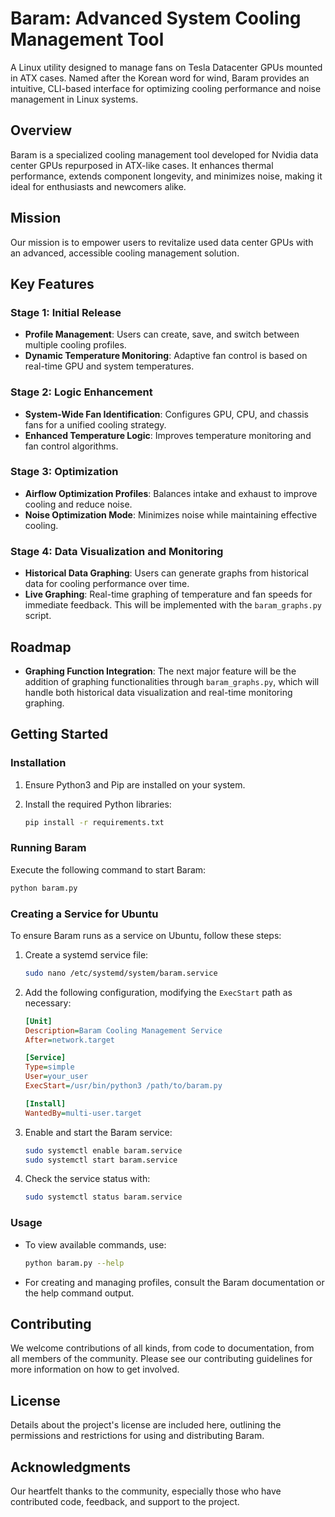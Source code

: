 # Baram: Advanced System Cooling Management Tool

A Linux utility designed to manage fans on Tesla Datacenter GPUs mounted in ATX cases. Named after the Korean word for wind, Baram provides an intuitive, CLI-based interface for optimizing cooling performance and noise management in Linux systems.

## Overview

Baram is a specialized cooling management tool developed for Nvidia data center GPUs repurposed in ATX-like cases. It enhances thermal performance, extends component longevity, and minimizes noise, making it ideal for enthusiasts and newcomers alike.

## Mission

Our mission is to empower users to revitalize used data center GPUs with an advanced, accessible cooling management solution.

## Key Features

### Stage 1: Initial Release

- **Profile Management**: Users can create, save, and switch between multiple cooling profiles.
- **Dynamic Temperature Monitoring**: Adaptive fan control is based on real-time GPU and system temperatures.

### Stage 2: Logic Enhancement

- **System-Wide Fan Identification**: Configures GPU, CPU, and chassis fans for a unified cooling strategy.
- **Enhanced Temperature Logic**: Improves temperature monitoring and fan control algorithms.

### Stage 3: Optimization

- **Airflow Optimization Profiles**: Balances intake and exhaust to improve cooling and reduce noise.
- **Noise Optimization Mode**: Minimizes noise while maintaining effective cooling.

### Stage 4: Data Visualization and Monitoring

- **Historical Data Graphing**: Users can generate graphs from historical data for cooling performance over time.
- **Live Graphing**: Real-time graphing of temperature and fan speeds for immediate feedback. This will be implemented with the `baram_graphs.py` script.

## Roadmap

- **Graphing Function Integration**: The next major feature will be the addition of graphing functionalities through `baram_graphs.py`, which will handle both historical data visualization and real-time monitoring graphing.

## Getting Started

### Installation

1. Ensure Python3 and Pip are installed on your system.
2. Install the required Python libraries:

    ```bash
    pip install -r requirements.txt
    ```

### Running Baram

Execute the following command to start Baram:

```bash
python baram.py
```

### Creating a Service for Ubuntu

To ensure Baram runs as a service on Ubuntu, follow these steps:

1. Create a systemd service file:

    ```bash
    sudo nano /etc/systemd/system/baram.service
    ```

2. Add the following configuration, modifying the `ExecStart` path as necessary:

    ```ini
    [Unit]
    Description=Baram Cooling Management Service
    After=network.target

    [Service]
    Type=simple
    User=your_user
    ExecStart=/usr/bin/python3 /path/to/baram.py

    [Install]
    WantedBy=multi-user.target
    ```

3. Enable and start the Baram service:

    ```bash
    sudo systemctl enable baram.service
    sudo systemctl start baram.service
    ```

4. Check the service status with:

    ```bash
    sudo systemctl status baram.service
    ```

### Usage

- To view available commands, use:

    ```bash
    python baram.py --help
    ```

- For creating and managing profiles, consult the Baram documentation or the help command output.

## Contributing

We welcome contributions of all kinds, from code to documentation, from all members of the community. Please see our contributing guidelines for more information on how to get involved.

## License

Details about the project's license are included here, outlining the permissions and restrictions for using and distributing Baram.

## Acknowledgments

Our heartfelt thanks to the community, especially those who have contributed code, feedback, and support to the project.

